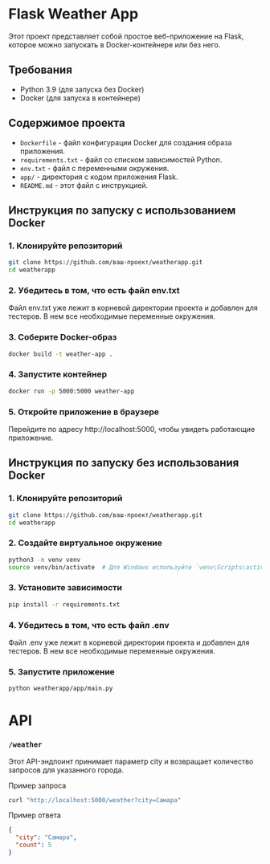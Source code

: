 # Flask Weather App

Этот проект представляет собой простое веб-приложение на Flask, которое можно запускать в Docker-контейнере или без него.

## Требования

- Python 3.9 (для запуска без Docker)
- Docker (для запуска в контейнере)

## Содержимое проекта

- `Dockerfile` - файл конфигурации Docker для создания образа приложения.
- `requirements.txt` - файл со списком зависимостей Python.
- `env.txt` - файл с переменными окружения.
- `app/` - директория с кодом приложения Flask.
- `README.md` - этот файл с инструкцией.

## Инструкция по запуску с использованием Docker

### 1. Клонируйте репозиторий

```bash
git clone https://github.com/ваш-проект/weatherapp.git
cd weatherapp
```

### 2. Убедитесь в том, что есть файл env.txt

Файл env.txt уже лежит в корневой директории проекта и добавлен для тестеров. В нем все необходимые переменные окружения.

### 3. Соберите Docker-образ
```bash
docker build -t weather-app .
```
### 4. Запустите контейнер
```bash
docker run -p 5000:5000 weather-app
```
### 5. Откройте приложение в браузере

Перейдите по адресу http://localhost:5000, чтобы увидеть работающие приложение.

## Инструкция по запуску без использования Docker
### 1. Клонируйте репозиторий
```bash
git clone https://github.com/ваш-проект/weatherapp.git
cd weatherapp
```
### 2. Создайте виртуальное окружение
```bash
python3 -m venv venv
source venv/bin/activate  # Для Windows используйте `venv\Scripts\activate.bat`
```
### 3. Установите зависимости
```bash
pip install -r requirements.txt
```
### 4. Убедитесь в том, что есть файл .env

Файл .env уже лежит в корневой директории проекта и добавлен для тестеров. В нем все необходимые переменные окружения.

### 5. Запустите приложение
```bash
python weatherapp/app/main.py
```

# API
### `/weather`

Этот API-эндпоинт принимает параметр city и возвращает количество запросов для указанного города.

Пример запроса
```bash
curl "http://localhost:5000/weather?city=Самара"
```

Пример ответа
```json
{
  "city": "Самара",
  "count": 5
}
```

